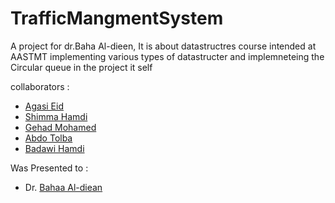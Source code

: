 # TrafficMangmentSystem
A project for dr.Baha Al-dieen, It is about datastructres course intended at AASTMT implementing various types of datastructer and implemneteing the Circular queue in the project it self


collaborators :

- [Agasi Eid](https://github.com/NightSector)
- [Shimma Hamdi](https://github.com/shimaahamdy1)
- [Gehad Mohamed](https://github.com/gehadm2002)
- [Abdo Tolba](https://github.com/DevAbdoTolba/)
- [Badawi Hamdi]()


Was Presented to :

- Dr. [Bahaa Al-diean](https://github.com/BahaaElden96)
